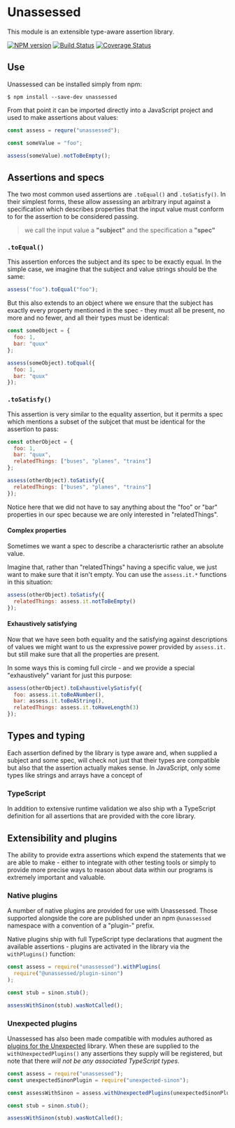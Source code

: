 # Unassessed

This module is an extensible type-aware assertion library.

[![NPM version](https://img.shields.io/npm/v/unassessed.svg)](https://www.npmjs.com/package/unassessed)
[![Build Status](https://img.shields.io/travis/alexjeffburke/unassessed/master.svg)](https://travis-ci.org/alexjeffburke/unassessed)
[![Coverage Status](https://img.shields.io/coveralls/alexjeffburke/unassessed/master.svg)](https://coveralls.io/r/alexjeffburke/unassessed?branch=master)

## Use

Unassessed can be installed simply from npm:

```
$ npm install --save-dev unassessed
```

From that point it can be imported directly into a JavaScript
project and used to make assertions about values:

```js
const assess = requre("unassessed");

const someValue = "foo";

assess(someValue).notToBeEmpty();
```

## Assertions and specs

The two most common used assertions are `.toEqual()` and `.toSatisfy()`.
In their simplest forms, these allow assessing an arbitrary input against
a specification which describes properties that the input value must conform
to for the assertion to be considered passing.

> we call the input value a **"subject"** and the specification a **"spec"**

### `.toEqual()`

This assertion enforces the subject and its spec to be exactly equal. In the
simple case, we imagine that the subject and value strings should be the same:

```js
assess("foo").toEqual("foo");
```

But this also extends to an object where we ensure that the subject has exactly
every property mentioned in the spec - they must all be present, no more and no
fewer, and all their types must be identical:

```js
const someObject = {
  foo: 1,
  bar: "quux"
};

assess(someObject).toEqual({
  foo: 1,
  bar: "quux"
});
```

### `.toSatisfy()`

This assertion is very similar to the equality assertion, but it permits a
spec which mentions a subset of the subjcet that must be identical for the
assertion to pass:

```js
const otherObject = {
  foo: 1,
  bar: "quux",
  relatedThings: ["buses", "planes", "trains"]
};

assess(otherObject).toSatisfy({
  relatedThings: ["buses", "planes", "trains"]
});
```

Notice here that we did not have to say anything about the "foo" or "bar"
properties in our spec because we are only interested in "relatedThings".

#### Complex properties

Sometimes we want a spec to describe a characterisrtic rather an absolute value.

Imagine that, rather than "relatedThings" having a specific value, we just want to make
sure that it isn't empty. You can use the `assess.it.*` functions in this situation:

```js
assess(otherObject).toSatisfy({
  relatedThings: assess.it.notToBeEmpty()
});
```

#### Exhaustively satisfying

Now that we have seen both equality and the satisfying against descriptions of values
we might want to us the expressive power provided by `assess.it.` but still make sure
that all the properties are present.

In some ways this is coming full circle - and we provide a special "exhaustively"
variant for just this purpose:

```js
assess(otherObject).toExhaustivelySatisfy({
  foo: assess.it.toBeANumber(),
  bar: assess.it.toBeAString(),
  relatedThings: assess.it.toHaveLength(3)
});
```

## Types and typing

Each assertion defined by the library is type aware and, when supplied a
subject and some spec, will check not just that their types are compatible
but also that the assertion actually makes sense. In JavaScript, only some
types like strings and arrays have a concept of

### TypeScript

In addition to extensive runtime validation we also ship wth a TypeScript
definition for all assertions that are provided with the core library.

## Extensibility and plugins

The ability to provide extra assertions which expend the statements
that we are able to make - either to integrate with other testing tools
or simply to provide more precise ways to reason about data within our
programs is extremely important and valuable.

### Native plugins

A number of native plugins are provided for use with Unassessed.
Those supported alongside the core are published under an npm
`@unassessed` namespace with a convention of a "plugin-" prefix.

Native plugins ship with full TypeScript type declarations that
augment the available assertions - plugins are activated in the
library via the `withPlugins()` function:

```js
const assess = require("unassessed").withPlugins(
  require("@unassessed/plugin-sinon")
);

const stub = sinon.stub();

assessWithSinon(stub).wasNotCalled();
```

### Unexpected plugins

Unassessed has also been made compatible with modules authored as
[plugins for the Unexpected](http://unexpected.js.org/plugins/)
library. When these are supplied to the `withUnexpectedPlugins()`
any assertions they supply will be registered, but note that there
_will not be any associated TypeScript types_.

```js
const assess = require("unassessed");
const unexpectedSinonPlugin = require("unexpected-sinon");

const assessWithSinon = assess.withUnexpectedPlugins(unexpectedSinonPlugin);

const stub = sinon.stub();

assessWithSinon(stub).wasNotCalled();
```
